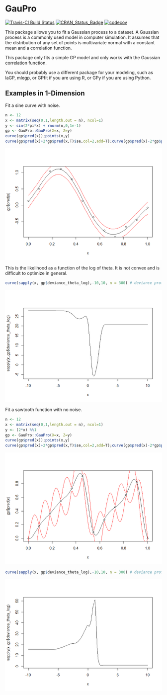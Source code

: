
<!-- README.md is generated from README.Rmd. Please edit that file -->
GauPro
======

[![Travis-CI Build Status](https://travis-ci.org/CollinErickson/GauPro.svg?branch=master)](https://travis-ci.org/CollinErickson/GauPro) [![CRAN\_Status\_Badge](http://www.r-pkg.org/badges/version/GauPro)](http://cran.r-project.org/package=GauPro) [![codecov](https://codecov.io/gh/CollinErickson/GauPro/branch/master/graph/badge.svg)](https://codecov.io/gh/CollinErickson/GauPro)

This package allows you to fit a Gaussian process to a dataset. A Gaussian process is a commonly used model in computer simulation. It assumes that the distribution of any set of points is multivariate normal with a constant mean and a correlation function.

This package only fits a simple GP model and only works with the Gaussian correlation function.

You should probably use a different package for your modeling, such as laGP, mlegp, or GPfit if you are using R, or GPy if you are using Python.

Examples in 1-Dimension
-----------------------

Fit a sine curve with noise.

``` r
n <- 12
x <- matrix(seq(0,1,length.out = n), ncol=1)
y <- sin(2*pi*x) + rnorm(n,0,1e-1)
gp <- GauPro::GauPro(X=x, Z=y)
curve(gp$pred(x));points(x,y)
curve(gp$pred(x)+2*gp$pred(x,T)$se,col=2,add=T);curve(gp$pred(x)-2*gp$pred(x,T)$se,col=2,add=T)
```

![](README-unnamed-chunk-2-1.png)

This is the likelihood as a function of the log of theta. It is not convex and is difficult to optimize in general.

``` r
curve(sapply(x, gp$deviance_theta_log),-10,10, n = 300) # deviance profile
```

![](README-unnamed-chunk-3-1.png)

Fit a sawtooth function with no noise.

``` r
n <- 12
x <- matrix(seq(0,1,length.out = n), ncol=1)
y <- (2*x) %%1
gp <- GauPro::GauPro(X=x, Z=y)
curve(gp$pred(x));points(x,y)
curve(gp$pred(x)+2*gp$pred(x,T)$se,col=2,add=T);curve(gp$pred(x)-2*gp$pred(x,T)$se,col=2,add=T)
```

![](README-unnamed-chunk-4-1.png)

``` r
curve(sapply(x, gp$deviance_theta_log),-10,10, n = 300) # deviance profile
```

![](README-unnamed-chunk-4-2.png)
